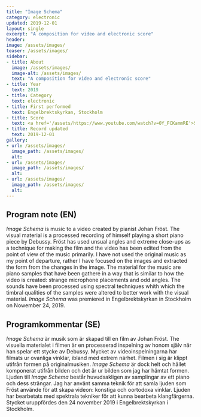 ```yaml
---
title: "Image Schema"
category: electronic
updated: 2019-12-01
layout: single
excerpt: "A composition for video and electronic score"
header: 
image: /assets/images/
teaser: /assets/images/
sidebar:
- title: About
  image: /assets/images/
  image-alt: /assets/images/
  text: "A composition for video and electronic score"
- title: Year
  text: 2019
- title: Category
  text: electronic
- title: First performed
  text: Engelbrektskyrkan, Stockholm
- title: Score
  text: <a href='/assets/https://www.youtube.com/watch?v=OY_FCKammRE'>Score for Image Schema</a>
- title: Record updated
  text: 2019-12-01
gallery:
- url: /assets/images/
  image_path: /assets/images/
  alt: 
- url: /assets/images/
  image_path: /assets/images/
  alt: 
- url: /assets/images/
  image_path: /assets/images/
  alt: 
---
```

<h2>Program note (EN)</h2>


<i>Image Schema</i> is music to a video created by pianist Johan Fröst. The visual material is a processed recording of himself playing a short piano piece by Debussy. Fröst has used unsual angles and extreme close-ups as a technique for making the film and the video has been edited from the point of view of the music primarily. I have not used the original music as my point of departure, rather I have focused on the images and extracted the form from the changes in the image. The material for the music are piano samples that have been gathere in a way that is similar to how the video is created: strange microphone placements and odd angles. The sounds have been processed using spectral techniques whith which the timbral qualities of the samples were altered to better work with the visual material. <i>Image Schema</i> was premiered in Engelbrektskyrkan in Stockholm on Nowember 24, 2019.


<h2>Programkommentar (SE)</h2>


<i>Image Schema</i> är musik som är skapad till en film av Johan Fröst. The visuella materialet i filmen är en processerad inspelning av honom själv när han spelar ett stycke av Debussy. Mycket av videoinspelningarna har filmats ur ovanliga vinklar, ibland med extrem närhet. Filmen i sig är klippt utifrån formen på originalmusiken. <i>Image Schema</i> är dock helt och hållet komponerat utifrån bilden och det är ur bilden som jag har hämtat formen. Ljuden till <i>Image Schema</i> består huvudsakligen av samplingar av ett piano och dess strängar. Jag har använt samma teknik för att samla ljuden som Fröst använde för att skapa videon: konstiga och oortodoxa vinklar. Ljuden har bearbetats med spektrala tekniker för att kunna bearbeta klangfärgerna. Stycket uruppfördes den 24 november 2019 i Engelbrektskyrkan i Stockholm.





